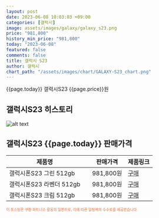 ```yaml
---
layout: post
date: 2023-06-08 10:03:03 +09:00
categories: [갤럭시]
image: assets/images/galaxy/galaxy_s23.png
price: "981,800"
history_min_price: "981,800"
today: "2023-06-08"
featured: false
comments: false
title: 갤럭시 S23
author: 갤럭시
chart_path: "/assets/images/chart/GALAXY-S23_chart.png"
---
```


{{page.today}} 갤럭시S23 {{page.price}}원

## 갤럭시S23 히스토리
![alt text]({{page.chart_path}} "갤럭시S23 히스토리")

## 갤럭시S23 {{page.today}} 판매가격
<main>
<table id="rwd-table-large">
  <thead>
    <tr>
      <th>제품명</th>
      <th></th>
      <th>판매가격</th>
      <th>제품링크</th>
    </tr>
  </thead>
  <tbody><tr>
        <td>갤럭시폰S23 그린 512gb</td>
        <td></td>
        <td>981,800원</td>
        <td><a href='https://link.coupang.com/a/SHBUf' target='_blank'>구매</a></td>
        </tr><tr>
        <td>갤럭시폰S23 라벤더 512gb</td>
        <td></td>
        <td>981,800원</td>
        <td><a href='https://link.coupang.com/a/SHBYQ' target='_blank'>구매</a></td>
        </tr><tr>
        <td>갤럭시폰S23 크림 512gb</td>
        <td></td>
        <td>981,800원</td>
        <td><a href='https://link.coupang.com/a/SHB1G' target='_blank'>구매</a></td>
        </tr></tbody>
</table>

</main>
<div style="color:#e56a2c;font-size: 0.7em;" >
이 포스팅은 쿠팡 파트너스 활동의 일환으로, 이에 따른 일정액의 수수료를 제공받습니다.
</div>
